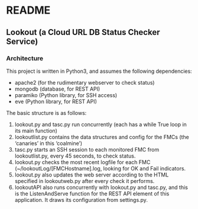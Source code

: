 # README
## Lookout (a Cloud URL DB Status Checker Service)
### Architecture
This project is written in Python3, and assumes the following dependencies:

- apache2 (for the rudimentary webserver to check status)
- mongodb (database, for REST API)
- paramiko (Python library, for SSH access)
- eve (Python library, for REST API)


The basic structure is as follows:
1. lookout.py and tasc.py run concurrently (each has a while True loop in its main function)
2. lookoutlist.py contains the data structures and config for the FMCs (the ‘canaries’ in this ‘coalmine’)
2. tasc.py starts an SSH session to each monitored FMC from lookoutlist.py, every 45 seconds, to check status.
3. lookout.py checks the most recent logfile for each FMC (~/lookoutLog/[FMCHostname].log, looking for OK and Fail indicators.
4. lookout.py also updates the web server according to the HTML specified in lookoutweb.py after every check it performs.
5. lookoutAPI also runs concurrently with lookout.py and tasc.py, and this is the ListenAndServe function for the REST API element of this application. It draws its configuration from settings.py.
